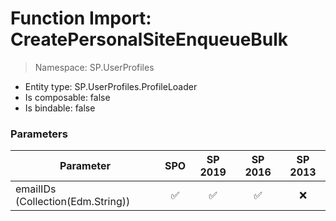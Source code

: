 # Function Import: CreatePersonalSiteEnqueueBulk

> Namespace: SP.UserProfiles

- Entity type: SP.UserProfiles.ProfileLoader
- Is composable: false
- Is bindable: false

### Parameters

Parameter | SPO | SP 2019 | SP 2016 | SP 2013
----------|:---:|:-------:|:-------:|:-------:
emailIDs (Collection(Edm.String)) | ✅ | ✅ | ✅ | ❌
